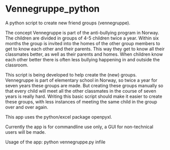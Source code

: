 # Vennegruppe_python
A python script to create new friend groups (vennegruppe). 

The concept Vennegruppe is part of the anti-bullying program in Norway. The children are divided in groups of 4-5 children twice a year. Within six months the group is invited into the homes of the other group members to get to know each other and their parents. This way they get to know all their classmates better, as well as their parents and homes. When children know each other better there is often less bullying happening in and outside the classroom.

This script is being developed to help create the (new) groups. Vennegruppe is part of elementary school in Norway, so twice a year for seven years these groups are made. But creating these groups manually so that every child will meet all the other classmates in the course of seven years is really hard. Writing this basic script should make it easier to create these groups, with less instances of meeting the same child in the group over and over again.

This app uses the python/excel package openpyxl.

Currently the app is for commandline use only, a GUI for non-technical users will be made.

Usage of the app: python vennegruppe.py infile
